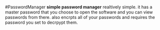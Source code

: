 #PasswordManager
**simple password manager**
realtively simple. it has a master password that you choose to open the software and you can view passwords from there.
also encrpts all of your passwords and requires the password you set to decrpypt them.
